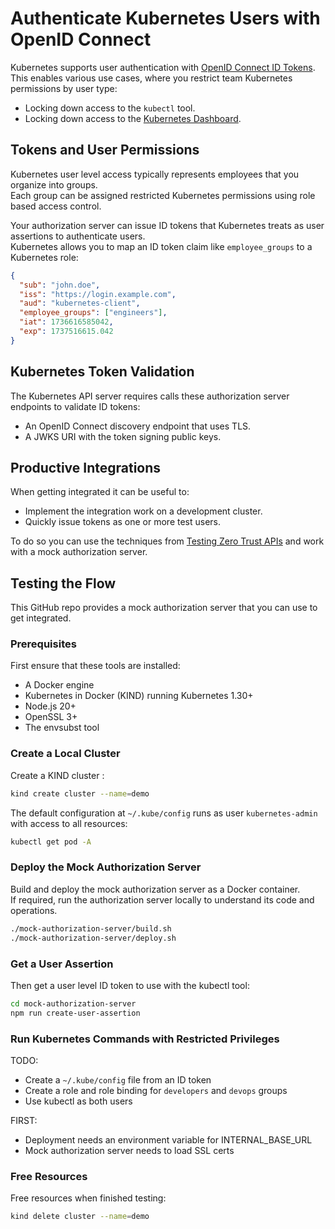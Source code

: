 # Authenticate Kubernetes Users with OpenID Connect

Kubernetes supports user authentication with [OpenID Connect ID Tokens](https://kubernetes.io/docs/reference/access-authn-authz/authentication/#openid-connect-tokens).\
This enables various use cases, where you restrict team Kubernetes permissions by user type:

- Locking down access to the `kubectl` tool.
- Locking down access to the [Kubernetes Dashboard](https://kubernetes.io/docs/tasks/access-application-cluster/web-ui-dashboard/).

## Tokens and User Permissions

Kubernetes user level access typically represents employees that you organize into groups.\
Each group can be assigned restricted Kubernetes permissions using role based access control.

Your authorization server can issue ID tokens that Kubernetes treats as user assertions to authenticate users.\
Kubernetes allows you to map an ID token claim like `employee_groups` to a Kubernetes role:

```json
{
  "sub": "john.doe",
  "iss": "https://login.example.com",
  "aud": "kubernetes-client",
  "employee_groups": ["engineers"],
  "iat": 1736616585042,
  "exp": 1737516615.042
}
```

## Kubernetes Token Validation

The Kubernetes API server requires calls these authorization server endpoints to validate ID tokens:

- An OpenID Connect discovery endpoint that uses TLS.
- A JWKS URI with the token signing public keys.

## Productive Integrations

When getting integrated it can be useful to:

- Implement the integration work on a development cluster.
- Quickly issue tokens as one or more test users.

To do so you can use the techniques from [Testing Zero Trust APIs](https://curity.io/resources/learn/testing-zero-trust-apis/) and work with a mock authorization server.

## Testing the Flow

This GitHub repo provides a mock authorization server that you can use to get integrated.

### Prerequisites

First ensure that these tools are installed:

- A Docker engine
- Kubernetes in Docker (KIND) running Kubernetes 1.30+
- Node.js 20+
- OpenSSL 3+
- The envsubst tool

### Create a Local Cluster

Create a KIND cluster :

```bash
kind create cluster --name=demo
```

The default configuration at `~/.kube/config` runs as user `kubernetes-admin` with access to all resources:

```bash
kubectl get pod -A
```

### Deploy the Mock Authorization Server

Build and deploy the mock authorization server as a Docker container.\
If required, run the authorization server locally to understand its code and operations.

```bash
./mock-authorization-server/build.sh
./mock-authorization-server/deploy.sh
```

### Get a User Assertion

Then get a user level ID token to use with the kubectl tool:

```bash
cd mock-authorization-server
npm run create-user-assertion
```

### Run Kubernetes Commands with Restricted Privileges

TODO:

- Create a `~/.kube/config` file from an ID token
- Create a role and role binding for `developers` and `devops` groups
- Use kubectl as both users

FIRST:

- Deployment needs an environment variable for INTERNAL_BASE_URL
- Mock authorization server needs to load SSL certs

### Free Resources

Free resources when finished testing:

```bash
kind delete cluster --name=demo
```
